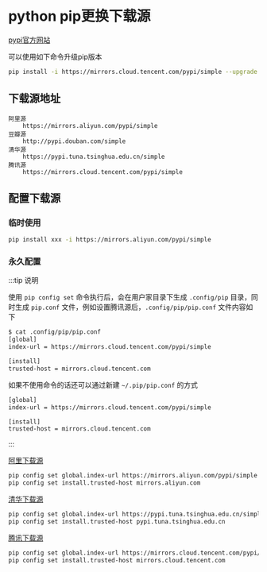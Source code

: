 # python pip更换下载源

[pypi官方网站](https://pypi.org/)



可以使用如下命令升级pip版本

```bash
pip install -i https://mirrors.cloud.tencent.com/pypi/simple --upgrade pip
```



## 下载源地址

```shell
阿里源
	https://mirrors.aliyun.com/pypi/simple
豆瓣源
	http://pypi.douban.com/simple
清华源
	https://pypi.tuna.tsinghua.edu.cn/simple
腾讯源
	https://mirrors.cloud.tencent.com/pypi/simple
```





## 配置下载源

### 临时使用

```bash
pip install xxx -i https://mirrors.aliyun.com/pypi/simple
```



### 永久配置

:::tip 说明

使用 `pip config set` 命令执行后，会在用户家目录下生成  `.config/pip` 目录，同时生成 `pip.conf` 文件，例如设置腾讯源后，`.config/pip/pip.conf` 文件内容如下

```bash
$ cat .config/pip/pip.conf
[global]
index-url = https://mirrors.cloud.tencent.com/pypi/simple

[install]
trusted-host = mirrors.cloud.tencent.com
```



如果不使用命令的话还可以通过新建  `~/.pip/pip.conf` 的方式

```sh
[global]
index-url = https://mirrors.cloud.tencent.com/pypi/simple

[install]
trusted-host = mirrors.cloud.tencent.com
```

:::



[阿里下载源](https://developer.aliyun.com/mirror/pypi?spm=a2c6h.13651102.0.0.34c01b11MWU1N7)

```bash
pip config set global.index-url https://mirrors.aliyun.com/pypi/simple
pip config set install.trusted-host mirrors.aliyun.com
```



[清华下载源](https://mirrors4.tuna.tsinghua.edu.cn/help/pypi/)

```bash
pip config set global.index-url https://pypi.tuna.tsinghua.edu.cn/simple
pip config set install.trusted-host pypi.tuna.tsinghua.edu.cn
```



[腾讯下载源](https://mirrors.cloud.tencent.com/help/pypi.html)

```bash
pip config set global.index-url https://mirrors.cloud.tencent.com/pypi/simple
pip config set install.trusted-host mirrors.cloud.tencent.com
```

